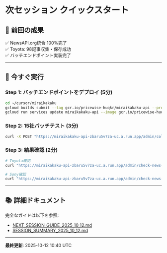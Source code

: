 # 次セッション クイックスタート

## 📍 前回の成果
✅ NewsAPI.org統合 100%完了  
✅ Toyota: 98記事収集・保存成功  
✅ バッチエンドポイント実装完了

---

## 🚀 今すぐ実行

### Step 1: バッチエンドポイントをデプロイ (5分)
```bash
cd ~/cursor/miraikakaku
gcloud builds submit --tag gcr.io/pricewise-huqkr/miraikakaku-api --project=pricewise-huqkr
gcloud run services update miraikakaku-api --image gcr.io/pricewise-huqkr/miraikakaku-api:latest --region us-central1
```

### Step 2: 15社バッチテスト (3分)
```bash
curl -X POST "https://miraikakaku-api-zbaru5v7za-uc.a.run.app/admin/collect-news-newsapi-batch?limit=15" | python -m json.tool
```

### Step 3: 結果確認 (2分)
```bash
# Toyota確認
curl "https://miraikakaku-api-zbaru5v7za-uc.a.run.app/admin/check-news-data?symbol=7203.T&limit=5" | python -m json.tool

# Sony確認  
curl "https://miraikakaku-api-zbaru5v7za-uc.a.run.app/admin/check-news-data?symbol=6758.T&limit=5" | python -m json.tool
```

---

## 📚 詳細ドキュメント

完全なガイドは以下を参照:
- [NEXT_SESSION_GUIDE_2025_10_12.md](docs/sessions/2025-10-12/NEXT_SESSION_GUIDE_2025_10_12.md)
- [SESSION_SUMMARY_2025_10_12.md](docs/sessions/2025-10-12/SESSION_SUMMARY_2025_10_12.md)

---

**最終更新**: 2025-10-12 10:40 UTC
